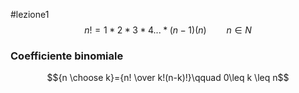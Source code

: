 #lezione1 
$$n!=1*2*3*4...*(n-1)(n)\qquad n\in N$$
### Coefficiente binomiale
$${n \choose k}={n! \over k!(n-k)!}\qquad 0\leq k \leq n$$
